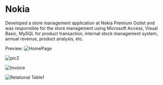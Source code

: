 # Nokia
Developed a store management application at Nokia Premium Outlet and was responsible for the store management using 
Microsoft Access, 
Visual Basic, 
MySQL 
for product transaction, internal stock management system, annual revenue, product analysis, etc.

Preview:
![HomePage](https://user-images.githubusercontent.com/43837530/160497676-3e527c87-59a9-40c5-8e1f-4726f9b30c54.jpg)

![pic2](https://user-images.githubusercontent.com/43837530/160497689-e348a912-7a7f-44ec-8a14-07daf987d01a.jpg)

![Invoice](https://user-images.githubusercontent.com/43837530/160497719-821f2772-77ae-400d-a438-c77c612b211f.jpg)

![Relational Table1](https://user-images.githubusercontent.com/43837530/160497775-aed62a2c-7a99-4cc4-868f-707ee61bb285.jpg)

